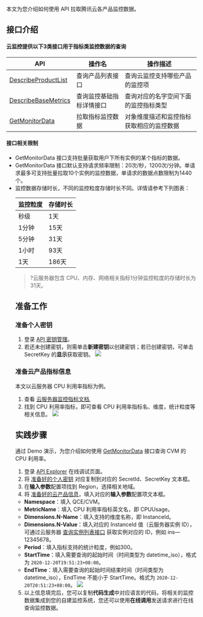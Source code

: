 


本文为您介绍如何使用 API 拉取腾讯云各产品监控数据。


## 接口介绍


#### 云监控提供以下3类接口用于指标类监控数据的查询


| API | 操作名 | 操作描述 |
|---------|---------|---------|
| [DescribeProductList](https://cloud.tencent.com/document/product/248/44374)| 查询产品列表接口|查询云监控支持哪些产品的监控项 |
| [DescribeBaseMetrics](https://cloud.tencent.com/document/product/248/30351) | 查询监控基础指标详情接口 | 查询对应的名字空间下面的监控指标类型 |
| [GetMonitorData](https://cloud.tencent.com/document/product/248/31014) | 拉取指标监控数据 | 对象维度描述和监控指标获取相应的监控数据 |



#### 接口相关限制

- GetMonitorData 接口支持批量获取用户下所有实例的某个指标的数据。
- GetMonitorData 接口默认支持请求频率限制：20次/秒，1200次/分钟。单请求最多可支持批量拉取10个实例的监控数据，单请求的数据点数限制为1440个。
- 监控数据存储时长，不同的监控粒度存储时长不同。详情请参考下列图表：
	<table>
<thead>
<tr>
<th>监控粒度</th>
<th>存储时长</th>
</tr>
</thead>
<tbody><tr>
<td>秒级</td>
<td>1天</td>
</tr>
<tr>
<td>1分钟</td>
<td>15天</td>
</tr>
<tr>
<td>5分钟</td>
<td>31天</td>
</tr>
<tr>
<td>1小时</td>
<td>93天</td>
</tr>
<tr>
<td>1天</td>
<td>186天</td>
</tr>
</tbody></table>
 
>?云服务器包含 CPU、内存、网络相关指标1分钟监控粒度的存储时长为31天。






## 准备工作


### 准备个人密钥[](id:step1)

1. 登录 [API 密钥管理](https://console.cloud.tencent.com/cam/capi)。
2. 若还未创建密钥，则需单击**新建密钥**以创建密钥；若已创建密钥，可单击 SecretKey 的**显示**获取密钥。
![](https://main.qcloudimg.com/raw/dfc5cf24f6d04bcf87a64ec325b6e915.png)


### 准备云产品指标信息[](id:step2)


本文以云服务器 CPU 利用率指标为例。

1.	查看 [云服务器监控指标文档](https://cloud.tencent.com/document/product/248/6843),
2.	找到 CPU 利用率指标，即可查看 CPU 利用率指标名、维度，统计粒度等相关信息。
![](https://main.qcloudimg.com/raw/0140541d15e09a5ae4b41394f4f529e4.png)


## 实践步骤

通过 Demo 演示，为您介绍如何使用 [GetMonitorData](https://cloud.tencent.com/document/product/248/31014) 接口查询 CVM 的 CPU 利用率。

1. 登录 [API Explorer](https://console.cloud.tencent.com/api/explorer?Product=monitor&Version=2018-07-24&Action=GetMonitorData&SignVersion=) 在线调试页面。
2. 将 [准备好的个人密钥](#step1) 对应复制到对应的 SecretId、SecretKey 文本框。
3. 在**输入参数**配置项找到 Region，选择相关地域。
4. 将 [准备好的云产品信息](#step2)，填入对应的**输入参数**配置项文本框。
 - **Namespace**：填入 QCE/CVM。
 - **MetricName**：填入 CPU 利用率指标英文名，即 CPUUsage。
 - **Dimensions.N-Name**：填入支持的维度名称，即 InstanceId。
 - **Dimensions.N-Value**：填入对应的 InstanceId 值（云服务器实例 ID），可通过云服务器 [查询实例列表接口](https://cloud.tencent.com/document/product/213/15728) 获取实例对应的 ID，例如 ins—12345678。
 - **Period**：填入指标支持的统计粒度，例如300。
 - **StartTime**：填入需要查询的起始时间（时间类型为 datetime_iso），格式为 `2020-12-20T19:51:23+08:00`。
 - **EndTime**：填入需要查询的起始时间结束时间（时间类型为 datetime_iso），EndTime 不能小于 StartTime。格式为 `2020-12-20T20:51:23+08:00`。
![](https://main.qcloudimg.com/raw/ad04f8261b114d1482a03abef2eaa658.png)
5. 以上信息填完后，您可以复制**代码生成**中对应语言的代码，将相关的监控数据集成到您的自建监控系统，您还可以使用**在线调用**发送请求进行在线查询监控数据。
